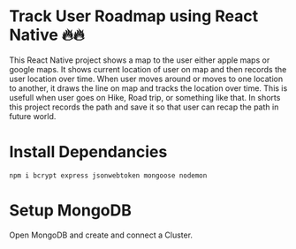 # Track User Roadmap using React Native 🔥🔥
This React Native project shows a map to the user either apple maps or google maps. It shows current location of user on map and then records the user location over time. When user moves around or moves to one location to another, it draws the line on map and tracks the location over time. This is usefull when user goes on Hike, Road trip, or something like that. In shorts this project records the path and save it so that user can recap the path in future world.

# Install Dependancies

`npm i bcrypt express jsonwebtoken mongoose nodemon`

# Setup MongoDB
Open MongoDB and create and connect a Cluster. 